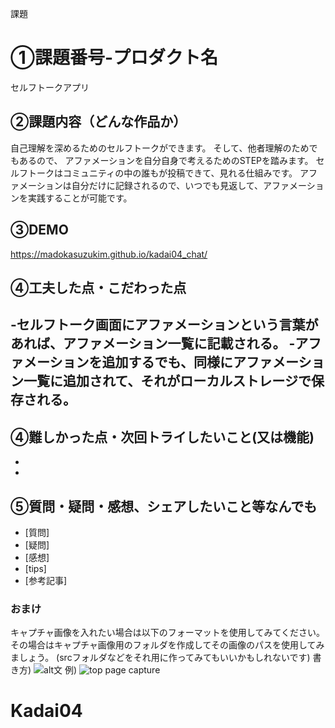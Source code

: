 課題
# ①課題番号-プロダクト名
セルフトークアプリ

## ②課題内容（どんな作品か）
自己理解を深めるためのセルフトークができます。
そして、他者理解のためでもあるので、
アファメーションを自分自身で考えるためのSTEPを踏みます。
セルフトークはコミュニティの中の誰もが投稿できて、見れる仕組みです。
アファメーションは自分だけに記録されるので、いつでも見返して、アファメーションを実践することが可能です。

## ③DEMO
https://madokasuzukim.github.io/kadai04_chat/

## ④工夫した点・こだわった点
-セルフトーク画面にアファメーションという言葉があれば、アファメーション一覧に記載される。
-アファメーションを追加するでも、同様にアファメーション一覧に追加されて、それがローカルストレージで保存される。
-

## ④難しかった点・次回トライしたいこと(又は機能)
-
-

## ⑤質問・疑問・感想、シェアしたいこと等なんでも
- [質問]
- [疑問]
- [感想]
- [tips]
- [参考記事]


### おまけ
キャプチャ画像を入れたい場合は以下のフォーマットを使用してみてください。
その場合はキャプチャ画像用のフォルダを作成してその画像のパスを使用してみましょう。
(srcフォルダなどをそれ用に作ってみてもいいかもしれないです)
書き方)
![alt文](画像URL)
例)
![top page capture](./src/capture1.png)

# Kadai04
